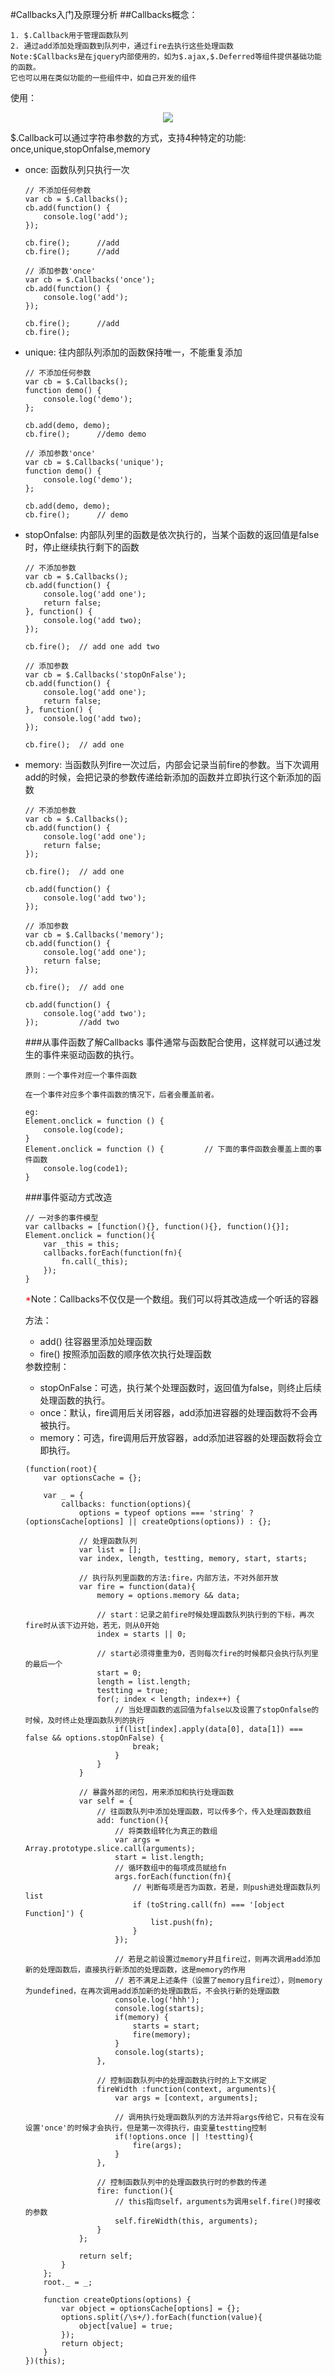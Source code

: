#Callbacks入门及原理分析
##Callbacks概念：

    1. $.Callback用于管理函数队列
    2. 通过add添加处理函数到队列中，通过fire去执行这些处理函数
    Note:$Callbacks是在jquery内部使用的，如为$.ajax,$.Deferred等组件提供基础功能的函数。
    它也可以用在类似功能的一些组件中，如自己开发的组件
    
使用：
<div style="text-align: center;">
    <img src="../images/callback使用.png">
</div>
<p>
    $.Callback可以通过字符串参数的方式，支持4种特定的功能: once,unique,stopOnfalse,memory
</p>

<ul>
<li>once: 函数队列只执行一次</li>
    
    // 不添加任何参数
    var cb = $.Callbacks();
    cb.add(function() {
        console.log('add');
    });

    cb.fire();      //add
    cb.fire();      //add

    // 添加参数'once'
    var cb = $.Callbacks('once');
    cb.add(function() {
        console.log('add');
    });

    cb.fire();      //add
    cb.fire();
    

<li>unique: 往内部队列添加的函数保持唯一，不能重复添加</li>

    // 不添加任何参数
    var cb = $.Callbacks();
    function demo() {
        console.log('demo');
    };

    cb.add(demo, demo);
    cb.fire();      //demo demo

    // 添加参数'once'
    var cb = $.Callbacks('unique');
    function demo() {
        console.log('demo');
    };

    cb.add(demo, demo);
    cb.fire();      // demo

<li>stopOnfalse: 内部队列里的函数是依次执行的，当某个函数的返回值是false时，停止继续执行剩下的函数</li>

    // 不添加参数
    var cb = $.Callbacks();
    cb.add(function() {
        console.log('add one');
        return false;
    }, function() {
        console.log('add two);
    });

    cb.fire();  // add one add two

    // 添加参数
    var cb = $.Callbacks('stopOnFalse');
    cb.add(function() {
        console.log('add one');
        return false;
    }, function() {
        console.log('add two);
    });

    cb.fire();  // add one

<li>memory: 当函数队列fire一次过后，内部会记录当前fire的参数。当下次调用add的时候，会把记录的参数传递给新添加的函数并立即执行这个新添加的函数</li>

    // 不添加参数
    var cb = $.Callbacks();
    cb.add(function() {
        console.log('add one');
        return false;
    });

    cb.fire();  // add one

    cb.add(function() {
        console.log('add two');
    });

    // 添加参数
    var cb = $.Callbacks('memory');
    cb.add(function() {
        console.log('add one');
        return false;
    });

    cb.fire();  // add one

    cb.add(function() {
        console.log('add two');
    });         //add two

###从事件函数了解Callbacks
    事件通常与函数配合使用，这样就可以通过发生的事件来驱动函数的执行。

    原则：一个事件对应一个事件函数

    在一个事件对应多个事件函数的情况下，后者会覆盖前者。

    eg:
    Element.onclick = function () {
        console.log(code);
    }
    Element.onclick = function () {         // 下面的事件函数会覆盖上面的事件函数
        console.log(code1);
    }

###事件驱动方式改造

    // 一对多的事件模型
    var callbacks = [function(){}, function(){}, function(){}];
    Element.onclick = function(){
        var _this = this;
        callbacks.forEach(function(fn){
            fn.call(_this);
        });
    }

<span style="color: red;">*</span>Note：Callbacks不仅仅是一个数组。我们可以将其改造成一个听话的容器

方法：
<ul>
    <li>add() 往容器里添加处理函数</li>
    <li>fire() 按照添加函数的顺序依次执行处理函数</li>
</ul>
参数控制：
<ul>
    <li>stopOnFalse：可选，执行某个处理函数时，返回值为false，则终止后续处理函数的执行。</li>
    <li>once：默认，fire调用后关闭容器，add添加进容器的处理函数将不会再被执行。</li>
    <li>memory：可选，fire调用后开放容器，add添加进容器的处理函数将会立即执行。</li>
</ul>

    (function(root){
        var optionsCache = {};

        var _ = {
            callbacks: function(options){
                options = typeof options === 'string' ? (optionsCache[options] || createOptions(options)) : {};
                
                // 处理函数队列
                var list = [];
                var index, length, testting, memory, start, starts;

                // 执行队列里函数的方法:fire，内部方法，不对外部开放
                var fire = function(data){
                    memory = options.memory && data;

                    // start：记录之前fire时候处理函数队列执行到的下标，再次fire时从该下边开始，若无，则从0开始
                    index = starts || 0;

                    // start必须得重重为0，否则每次fire的时候都只会执行队列里的最后一个
                    start = 0;
                    length = list.length;
                    testting = true;
                    for(; index < length; index++) {
                        // 当处理函数的返回值为false以及设置了stopOnfalse的时候，及时终止处理函数队列的执行
                        if(list[index].apply(data[0], data[1]) === false && options.stopOnFalse) {
                            break;
                        }
                    }
                }
                
                // 暴露外部的闭包，用来添加和执行处理函数
                var self = {
                    // 往函数队列中添加处理函数，可以传多个，传入处理函数数组
                    add: function(){
                        // 将类数组转化为真正的数组
                        var args = Array.prototype.slice.call(arguments);
                        start = list.length;
                        // 循环数组中的每项成员赋给fn
                        args.forEach(function(fn){
                            // 判断每项是否为函数，若是，则push进处理函数队列list
                            if (toString.call(fn) === '[object Function]') {
                                list.push(fn);
                            }
                        });
                        
                        // 若是之前设置过memory并且fire过，则再次调用add添加新的处理函数后，直接执行新添加的处理函数，这是memory的作用
                        // 若不满足上述条件（设置了memory且fire过），则memory为undefined，在再次调用add添加新的处理函数后，不会执行新的处理函数
                        console.log('hhh');
                        console.log(starts);
                        if(memory) {
                            starts = start;
                            fire(memory);
                        }
                        console.log(starts);
                    },

                    // 控制函数队列中的处理函数执行时的上下文绑定
                    fireWidth :function(context, arguments){
                        var args = [context, arguments];
                        
                        // 调用执行处理函数队列的方法并将args传给它，只有在没有设置'once'的时候才会执行，但是第一次得执行，由变量testting控制
                        if(!options.once || !testting){
                            fire(args);
                        }
                    },

                    // 控制函数队列中的处理函数执行时的参数的传递
                    fire: function(){
                        // this指向self，arguments为调用self.fire()时接收的参数
                        self.fireWidth(this, arguments);
                    }
                };

                return self;
            }
        };
        root._ = _;

        function createOptions(options) {
            var object = optionsCache[options] = {};
            options.split(/\s+/).forEach(function(value){
                object[value] = true;
            });
            return object;
        }
    })(this);